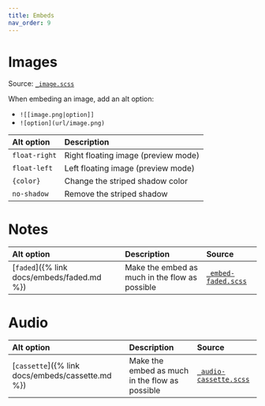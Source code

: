 ```yaml
---
title: Embeds
nav_order: 9
---
```


# Images

Source: [`_image.scss`](https://github.com/ElsaTam/obsidian-fancy-a-story/blob/main/scss/editor/_image.scss)

When embeding an image, add an alt option:
- `![[image.png|option]]`
- `![option](url/image.png)`


| Alt option    | Description                         |
|:--------------|:------------------------------------|
| `float-right` | Right floating image (preview mode) |
| `float-left`  | Left floating image (preview mode)  |
| `{color}`     | Change the striped shadow color     |
| `no-shadow`   | Remove the striped shadow           |


# Notes

| Alt option | Description | Source |
|:-----------|:------------|:-------|
| [`faded`]({% link docs/embeds/faded.md %}) | Make the embed as much in the flow as possible | [`_embed-faded.scss`](https://github.com/ElsaTam/obsidian-fancy-a-story/blob/main/scss/editor/embeds/_embed-faded.scss) |


# Audio

| Alt option | Description | Source |
|:-----------|:------------|:-------|
| [`cassette`]({% link docs/embeds/cassette.md %}) | Make the embed as much in the flow as possible | [`_audio-cassette.scss`](https://github.com/ElsaTam/obsidian-fancy-a-story/blob/main/scss/editor/embeds/_audio-cassette.scss) |

